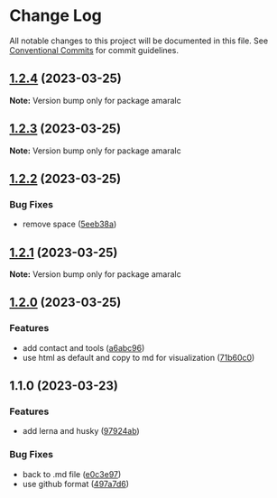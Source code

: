 # Change Log

All notable changes to this project will be documented in this file.
See [Conventional Commits](https://conventionalcommits.org) for commit guidelines.

## [1.2.4](https://github.com/amaralc/amaralc/branches/compare/amaralc@1.2.4...amaralc@1.2.3) (2023-03-25)

**Note:** Version bump only for package amaralc





## [1.2.3](https://github.com/amaralc/amaralc/branches/compare/amaralc@1.2.3...amaralc@1.2.2) (2023-03-25)

**Note:** Version bump only for package amaralc





## [1.2.2](https://github.com/amaralc/amaralc/branches/compare/amaralc@1.2.2...amaralc@1.2.1) (2023-03-25)


### Bug Fixes

* remove space ([5eeb38a](https://github.com/amaralc/amaralc/commit/5eeb38aa4615ac9300e6348d42d5a9e69ebf9958))



## [1.2.1](https://github.com/amaralc/amaralc/branches/compare/amaralc@1.2.1...amaralc@1.2.0) (2023-03-25)

**Note:** Version bump only for package amaralc





## [1.2.0](https://github.com/amaralc/amaralc/branches/compare/amaralc@1.2.0...amaralc@1.1.0) (2023-03-25)


### Features

* add contact and tools ([a6abc96](https://github.com/amaralc/amaralc/commit/a6abc9697cf513038a32d0aa028c7834fbaa493c))
* use html as default and copy to md for visualization ([71b60c0](https://github.com/amaralc/amaralc/commit/71b60c083adfb7946d6edb8f26a6ac3a9ccd8de1))



## 1.1.0 (2023-03-23)


### Features

* add lerna and husky ([97924ab](https://github.com/amaralc/amaralc/commit/97924ab89b067e3196e9ee30b094b42af7d15923))


### Bug Fixes

* back to .md file ([e0c3e97](https://github.com/amaralc/amaralc/commit/e0c3e97104d3b212c87157578380cddb017d8d13))
* use github format ([497a7d6](https://github.com/amaralc/amaralc/commit/497a7d603ef4ec9e7bf4bbbdcc8740afa6a5b7e4))
